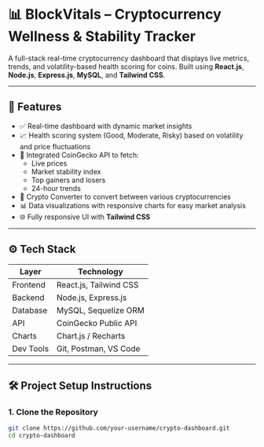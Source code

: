 # 📊 BlockVitals – Cryptocurrency Wellness & Stability Tracker 
A full-stack real-time cryptocurrency dashboard that displays live metrics, trends, and volatility-based health scoring for coins. Built using **React.js**, **Node.js**, **Express.js**, **MySQL**, and **Tailwind CSS**.

---

## 🚀 Features

- ✅ Real-time dashboard with dynamic market insights
- 📈 Health scoring system (Good, Moderate, Risky) based on volatility and price fluctuations
- 🔁 Integrated CoinGecko API to fetch:
  - Live prices
  - Market stability index
  - Top gainers and losers
  - 24-hour trends
- 💱 Crypto Converter to convert between various cryptocurrencies
- 📊 Data visualizations with responsive charts for easy market analysis
- 🌐 Fully responsive UI with **Tailwind CSS**

---

## ⚙️ Tech Stack

| Layer         | Technology                 |
|---------------|----------------------------|
| Frontend      | React.js, Tailwind CSS     |
| Backend       | Node.js, Express.js        |
| Database      | MySQL, Sequelize ORM       |
| API           | CoinGecko Public API       |
| Charts        | Chart.js / Recharts        |
| Dev Tools     | Git, Postman, VS Code      |

---

## 🛠️ Project Setup Instructions

### 1. Clone the Repository

```bash
git clone https://github.com/your-username/crypto-dashboard.git
cd crypto-dashboard
